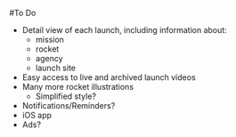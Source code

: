 #To Do

- Detail view of each launch, including information about:
  - mission
  - rocket
  - agency
  - launch site
- Easy access to live and archived launch videos
- Many more rocket illustrations
  - Simplified style?
- Notifications/Reminders?
- iOS app
- Ads?